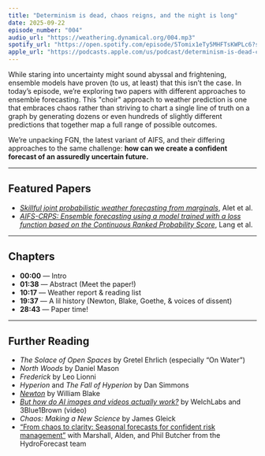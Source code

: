 ```yaml
---
title: "Determinism is dead, chaos reigns, and the night is long"
date: 2025-09-22
episode_number: "004"
audio_url: "https://weathering.dynamical.org/004.mp3"
spotify_url: "https://open.spotify.com/episode/5Tomix1eTy5MHFTsKWPLc6?si=hpTQ-YnEQkWDt0dRpM3zdA"
apple_url: "https://podcasts.apple.com/us/podcast/determinism-is-dead-chaos-reigns-and-the-night-is-long/id1820085883?i=1000727945853"
---
```


While staring into uncertainty might sound abyssal and frightening, ensemble models have proven (to us, at least) that this isn’t the case. In today’s episode, we’re exploring two papers with different approaches to ensemble forecasting. This "choir" approach to weather prediction is one that embraces chaos rather than striving to chart a single line of truth on a graph by generating dozens or even hundreds of slightly different predictions that together map a full range of possible outcomes.

We’re unpacking FGN, the latest variant of AIFS, and their differing approaches to the same challenge: **how can we create a confident forecast of an assuredly uncertain future.**

---

## Featured Papers

- *[Skillful joint probabilistic weather forecasting from marginals](https://arxiv.org/abs/2506.10772)*, Alet et al.  
- *[AIFS-CRPS: Ensemble forecasting using a model trained with a loss function based on the Continuous Ranked Probability Score](https://arxiv.org/html/2412.15832v1)*, Lang et al.

---

## Chapters

- **00:00** — Intro  
- **01:38** — Abstract (Meet the paper!)  
- **10:17** — Weather report & reading list  
- **19:37** — A lil history (Newton, Blake, Goethe, & voices of dissent)  
- **28:43** — Paper time!

---

## Further Reading

- *The Solace of Open Spaces* by Gretel Ehrlich (especially “On Water”)  
- *North Woods* by Daniel Mason  
- *Frederick* by Leo Lionni  
- *Hyperion* and *The Fall of Hyperion* by Dan Simmons  
- *[Newton](https://www.tate.org.uk/art/artworks/blake-newton-n05058)* by William Blake  
- *[But how do AI images and videos actually work?](https://www.youtube.com/watch?v=iv-5mZ_9CPY)* by WelchLabs and 3Blue1Brown (video)  
- *Chaos: Making a New Science* by James Gleick  
- [“From chaos to clarity: Seasonal forecasts for confident risk management”](https://www.upstream.tech/posts/from-chaos-to-clarity-seasonal-forecasts-for-confident-risk-management) with Marshall, Alden, and Phil Butcher from the HydroForecast team
